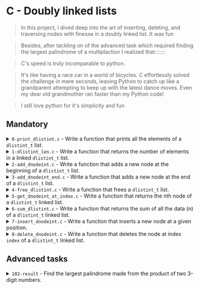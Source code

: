 # C - Doubly linked lists

> In this project, I dived deep into the art of inserting, deleting, and traversing nodes with finesse in a doubly linked list. It was fun

> Besides, after tackling on of the advanced task which required finding the largest palindrome of a multiplaction I realized that:::::::

> C's speed is truly incomparable to python.

> It's like having a race car in a world of bicycles. C effortlessly solved the challenge in mere seconds, leaving Python to catch up like a grandparent attempting to keep up with the latest dance moves. Even my dear old grandmother ran faster than my Python code!

> I still love python for it's simplicity and fun
## Mandatory

<details>
 <summary> <code>0-print_dlistint.c</code> - Write a function that prints all the elements of a <code>dlistint_t</code> list.</summary>
 <ul>
  <li>Prototype: <code>size_t print_dlistint(const dlistint_t *h);</code></li>
  <li>Return: the number of nodes</li>
  <li>Format: see example</li>
 </ul>
</details>

<details>
 <summary> <code>1-dlistint_len.c</code> - Write a function that returns the number of elements in a linked <code>dlistint_t</code> list.</summary>
 <ul>
  <li>Prototype: <code>size_t dlistint_len(const dlistint_t *h);</code></li>
 </ul>
</details>

<details>
 <summary> <code>2-add_dnodeint.c</code> - Write a function that adds a new node at the beginning of a <code>dlistint_t</code> list.</summary>
 <ul>
  <li>Prototype: <code>dlistint_t *add_dnodeint(dlistint_t **head, const int n);</code></li>
  <li>Return: the address of the new element, or <code>NULL</code> if it failed</li>
 </ul>
</details>

<details>
 <summary> <code>3-add_dnodeint_end.c</code> - Write a function that adds a new node at the end of a <code>dlistint_t</code> list.</summary>
 <ul>
  <li>Prototype: <code>dlistint_t *add_dnodeint_end(dlistint_t **head, const int n);</code></li>
  <li>Return: the address of the new element, or <code>NULL</code> if it failed</li>
 </ul>
</details>

<details>
 <summary> <code>4-free_dlistint.c</code> - Write a function that frees a <code>dlistint_t</code> list.</summary>
 <ul>
  <li>Prototype: <code>void free_dlistint(dlistint_t *head);</code></li>
 </ul>
</details>

<details>
 <summary> <code>5-get_dnodeint_at_index.c</code> - Write a function that returns the nth node of a <code>dlistint_t</code> linked list.</summary>
 <ul>
  <li>Prototype: <code>dlistint_t *get_dnodeint_at_index(dlistint_t *head, unsigned int index);</code></li>
  <li>where <code>index</code> is the index of the node, starting from 0</li>
  <li>if the node does not exist, return <code>NULL</code></li>
 </ul>
</details>

<details>
 <summary> <code>6-sum_dlistint.c</code> - Write a function that returns the sum of all the data (n) of a <code>dlistint_t</code> linked list.</summary>
 <ul>
  <li>Prototype: <code>int sum_dlistint(dlistint_t *head);</code></li>
  <li>if the list is empty, return 0</li>
 </ul>
</details>


<details>
 <summary> <code>7-insert_dnodeint.c</code> - Write a function that inserts a new node at a given position.</summary>
 <ul>
  <li>Prototype: <code>dlistint_t *insert_dnodeint_at_index(dlistint_t **h, unsigned int idx, int n);</code></li>
  <li>where <code>idx</code> is the index of the list where the new node should be added. Index starts at 0</li>
  <li>Returns: the address of the new node, or <code>NULL</code> if it failed</li>
  <li>if it is not possible to add the new node at index <code>idx</code>, do not add the new node and return <code>NULL</code></li>
 </ul>
</details>

<details>
 <summary> <code>8-delete_dnodeint.c</code> - Write a function that deletes the node at index <code>index</code> of a <code>dlistint_t</code> linked list.</summary>
 <ul>
  <li>Prototype: <code>int delete_dnodeint_at_index(dlistint_t **head, unsigned int index);</code></li>
  <li>where <code>index</code> is the index of the node that should be deleted. Index starts at 0</li>
  <li>Returns: 1 if it succeeded, -1 if it failed</li>
 </ul>
</details>


## Advanced tasks

<details>
 <summary> <code>102-result</code> - Find the largest palindrome made from the product of two 3-digit numbers.</summary>
 <ul>
  <li>The largest palindrome made from the product of two 2-digit numbers is <code>9009 = 91 × 99</code>.</li>
  <li>Find the largest palindrome made from the product of two 3-digit numbers.</li>
  <li>Save the result in the file <code>102-result</code></li>
  <li>Your file should contain the exact result, no new line, no extra space</li>
 </ul>
</details>





